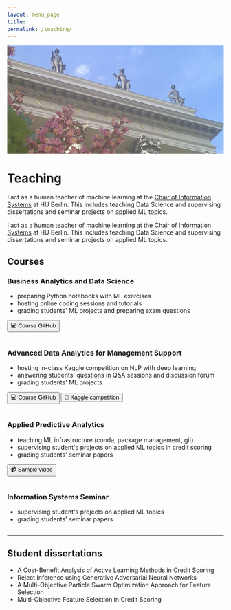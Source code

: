 ```yaml
---
layout: menu_page
title: 
permalink: /teaching/
---
```


<div class="container">
  <div style="width:100%;height:0; padding-top:50%;position:relative;">
    <img src="../images/menu/photo_teaching.jpg" style="width:100%; opacity:0.8; position:absolute; top:0; left:0">
  </div>  
  <div class="content">
    <h1>Teaching</h1>
    <p><span class="cover-desc" style="color:var(--page-desc-color)">I act as a human teacher of machine learning at the <a href="https://www.wiwi.hu-berlin.de/en/Professorships/bwl/wi/personen-en/nikita-kozodoi-m-sc/nikita-kozodoi-m-sc">Chair of Information Systems</a> at HU Berlin. This includes teaching Data Science and supervising dissertations and seminar projects on applied ML topics.</span></p>
  </div>
</div>

<p><span class="page-desc">I act as a human teacher of machine learning at the <a href="https://www.wiwi.hu-berlin.de/en/Professorships/bwl/wi/personen-en/nikita-kozodoi-m-sc/nikita-kozodoi-m-sc">Chair of Information Systems</a> at HU Berlin. This includes teaching Data Science and supervising dissertations and seminar projects on applied ML topics.</span></p>


## Courses

### Business Analytics and Data Science

- preparing Python notebooks with ML exercises
- hosting online coding sessions and tutorials
- grading students' ML projects and preparing exam questions

<button class="btn" onclick="window.open('https://github.com/Humboldt-WI/bads')" type="button">&#128187; Course GitHub</button>
<hr style="height:1px; visibility:hidden;" />


### Advanced Data Analytics for Management Support

- hosting in-class Kaggle competition on NLP with deep learning
- answering students' questions in Q&A sessions and discussion forum
- grading students' ML projects

<button class="btn" onclick="window.open('https://github.com/Humboldt-WI/adams')" type="button">&#128187; Course GitHub</button>
<button class="btn" onclick="window.open('https://www.kaggle.com/c/adams2021sub/overview')" type="button">&#129351; Kaggle competition</button>
<hr style="height:1px; visibility:hidden;" />


### Applied Predictive Analytics

- teaching ML infrastructure (conda, package management, git)
- supervising student's projects on applied ML topics in credit scoring
- grading students' seminar papers

<button class="btn" onclick="window.open('https://youtu.be/jraqbUMc4EU')" type="button">&#128249; Sample video</button>
<hr style="height:1px; visibility:hidden;" />


### Information Systems Seminar

- supervising student's projects on applied ML topics
- grading students' seminar papers



<hr style="height:1px; visibility:hidden;" />
<hr style="height:1px;border-width:0;color:rgb(50,50,50);background-color:rgb(50,50,50)">

<!----------------------------------------------------------------------------->

## Student dissertations

- A Cost-Benefit Analysis of Active Learning Methods in Credit Scoring
- Reject Inference using Generative Adversarial Neural Networks
- A Multi-Objective Particle Swarm Optimization Approach for Feature Selection
- Multi-Objective Feature Selection in Credit Scoring

